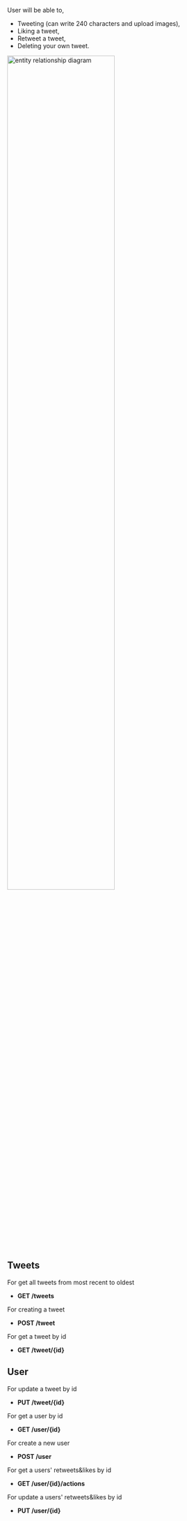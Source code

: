 User will be able to,
- Tweeting (can write 240 characters and upload images),
- Liking a tweet,
- Retweet a tweet,
- Deleting your own tweet.

<img width="70%" alt="entity relationship diagram" src="https://user-images.githubusercontent.com/66164676/183708486-fbdac543-701d-4ac1-87ad-55f6a4a44303.png">

## Tweets

For get all tweets from most recent to oldest
- **GET /tweets**

For creating a tweet
- **POST /tweet** 

For get a tweet by id
- **GET /tweet/{id}**

## User

For update a tweet by id
- **PUT /tweet/{id}**

For get a user by id
- **GET /user/{id}**


For create a new user
- **POST /user**


For get a users' retweets&likes by id
- **GET /user/{id}/actions**


For update a users' retweets&likes by id
- **PUT /user/{id}**


